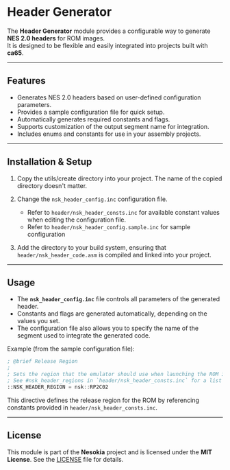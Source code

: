 # Header Generator

The **Header Generator** module provides a configurable way to generate **NES 2.0 headers** for ROM images.  
It is designed to be flexible and easily integrated into projects built with **ca65**.

---

## Features

- Generates NES 2.0 headers based on user-defined configuration parameters.
- Provides a sample configuration file for quick setup.
- Automatically generates required constants and flags.
- Supports customization of the output segment name for integration.
- Includes enums and constants for use in your assembly projects.

---

## Installation & Setup

1. Copy the utils/create directory into your project. The name of the copied directory doesn't matter.

2. Change the `nsk_header_config.inc` configuration file.  
    * Refer to `header/nsk_header_consts.inc` for available constant values when editing the configuration file.
    * Refer to `header/nsk_header_config.sample.inc` for sample configuration

3. Add the directory to your build system, ensuring that `header/nsk_header_code.asm` is compiled and linked into your project.

---

## Usage

* The **`nsk_header_config.inc`** file controls all parameters of the generated header.
* Constants and flags are generated automatically, depending on the values you set.
* The configuration file also allows you to specify the name of the segment used to integrate the generated code.

Example (from the sample configuration file):

```asm
; @brief Release Region
;
; Sets the region that the emulator should use when launching the ROM image.
; See #nsk_header_regions in `header/nsk_header_consts.inc` for a list of possible values.
::NSK_HEADER_REGION = nsk::RP2C02
```

This directive defines the release region for the ROM by referencing constants provided in `header/nsk_header_consts.inc`.

---

## License

This module is part of the **Nesokia** project and is licensed under the **MIT License**.
See the [LICENSE](../LICENSE) file for details.


